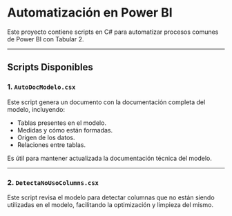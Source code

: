 # Automatización en Power BI

Este proyecto contiene scripts en C# para automatizar procesos comunes de Power BI con Tabular 2.

---

## Scripts Disponibles

### 1. `AutoDocModelo.csx`

Este script genera un documento con la documentación completa del modelo, incluyendo:

- Tablas presentes en el modelo.
- Medidas y cómo están formadas.
- Origen de los datos.
- Relaciones entre tablas.

Es útil para mantener actualizada la documentación técnica del modelo.

---

### 2. `DetectaNoUsoColumns.csx`

Este script revisa el modelo para detectar columnas que no están siendo utilizadas en el modelo, facilitando la optimización y limpieza del mismo.
